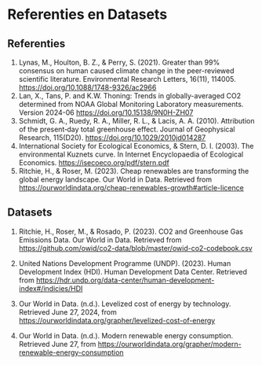 # Referenties en Datasets

## Referenties

1. Lynas, M., Houlton, B. Z., & Perry, S. (2021). Greater than 99% consensus on human caused climate change in the peer-reviewed scientific literature. Environmental Research Letters, 16(11), 114005. https://doi.org/10.1088/1748-9326/ac2966
2. Lan, X., Tans, P. and K.W. Thoning: Trends in globally-averaged CO2 determined from NOAA Global Monitoring Laboratory measurements. Version 2024-06 https://doi.org/10.15138/9N0H-ZH07
3. Schmidt, G. A., Ruedy, R. A., Miller, R. L., & Lacis, A. A. (2010). Attribution of the present‐day total greenhouse effect. Journal of Geophysical Research, 115(D20). https://doi.org/10.1029/2010jd014287
4. International Society for Ecological Economics, & Stern, D. I. (2003). The environmental Kuznets curve. In Internet Encyclopaedia of Ecological Economics. https://isecoeco.org/pdf/stern.pdf
5. Ritchie, H., & Roser, M. (2023). Cheap renewables are transforming the global energy landscape. Our World in Data. Retrieved from https://ourworldindata.org/cheap-renewables-growth#article-licence

## Datasets

1. Ritchie, H., Roser, M., & Rosado, P. (2023). CO2 and Greenhouse Gas Emissions Data. Our World in Data. Retrieved from https://github.com/owid/co2-data/blob/master/owid-co2-codebook.csv

2. United Nations Development Programme (UNDP). (2023). Human Development Index (HDI). Human Development Data Center. Retrieved from https://hdr.undp.org/data-center/human-development-index#/indicies/HDI

3. Our World in Data. (n.d.). Levelized cost of energy by technology. Retrieved June 27, 2024, from https://ourworldindata.org/grapher/levelized-cost-of-energy

4. Our World in Data. (n.d.). Modern renewable energy consumption. Retrieved June 27, from https://ourworldindata.org/grapher/modern-renewable-energy-consumption